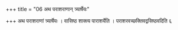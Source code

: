 +++
title = "06 अथ पराशराणान् त्र्यार्षेयः"

+++
अथ पराशराणां त्र्यार्षेयः । वासिष्ठ शाक्त्य पाराशर्येति । पराशरवच्छक्तिवद्वसिष्ठवदिति ६